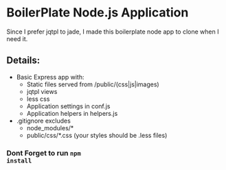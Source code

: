 # BoilerPlate Node.js Application

Since I prefer jqtpl to jade, I made this boilerplate node app to
clone when I need it.

## Details:

  * Basic Express app with:
    * Static files served from /public/(css|js|images)
    * jqtpl views
    * less css
    * Application settings in conf.js
    * Application helpers in helpers.js
  * .gitignore excludes
    * node_modules/*
    * public/css/*.css  (your styles should be .less files)


### Dont Forget to run <code>npm install</code>
